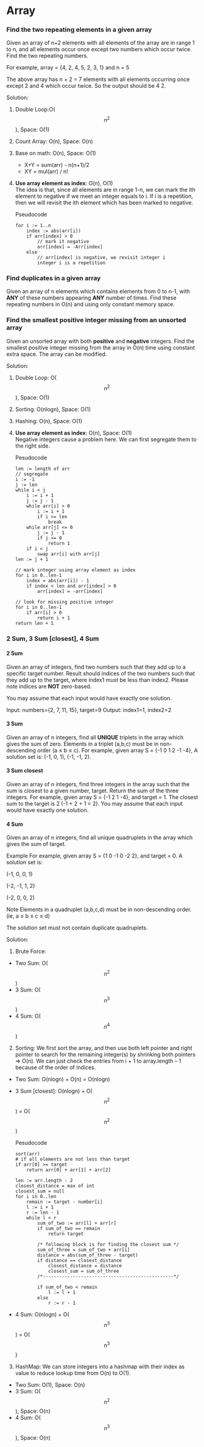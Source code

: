 # Array

### Find the two repeating elements in a given array
Given an array of n+2 elements with all elements of the array are in range 1 to n, and all elements occur once except two numbers which occur twice. Find the two repeating numbers.

For example, array = {4, 2, 4, 5, 2, 3, 1} and n = 5

The above array has n + 2 = 7 elements with all elements occurring once except 2 and 4 which occur twice. So the output should be 4 2.

Solution:  
1. Double Loop:O($$n^2$$), Space: O(1)
2. Count Array: O(n), Space: O(n)
3. Base on math: O(n), Space: O(1)  
    * X+Y = sum(arr) - n(n+1)/2  
    * XY = mul(arr) / n!  
4. **Use array element as index**: O(n), O(1)  
    The idea is that, since all elements are in range 1-n, we can mark the ith element to negative if we meet an integer equals to i. If i is a repetition, then we will revisit the ith element which has been marked to negative.

    Pseudocode
    ```
    for i := 1..n
        index := abs(arr[i])
        if arr[index] > 0
            // mark it negative
            arr[index] = -Arr[index]
        else
            // arr[index] is negative, we revisit integer i
            integer i is a repetition
    ```
    
### Find duplicates in a given array
Given an array of n elements which contains elements from 0 to n-1, with **ANY** of these numbers appearing **ANY** number of times. Find these repeating numbers in O(n) and using only constant memory space.

### Find the smallest positive integer missing from an unsorted array
Given an unsorted array with both **positive** and **negative** integers. Find the smallest positive integer missing from the array in O(n) time using constant extra space. The array can be modified.

Solution:
1. Double Loop: O($$n^2$$), Space: O(1)
2. Sorting: O(nlogn), Space: O(1)
3. Hashing: O(n), Space: O(1)
4. **Use array element as index**: O(n), Space: O(1)  
    Negative integers cause a problem here. We can first segregate them to the right side.

    Pesudocode  
    ```
    len := length of arr
    // segregate
    i := -1
    j := len
    while i < j
        i := i + 1
        j := j - 1
        while arr[i] > 0
            i := i + 1
            if i >= len
                break
        while arr[j] <= 0
            j := j - 1
            if j <= 0
                return 1
        if i < j
            swap arr[i] with arr[j]
    len := j + 1
    
    // mark integer using array element as index
    for i in 0..len-1
        index = abs(arr[i]) - 1
        if index < len and arr[index] > 0
            arr[index] = -arr[index]
            
    // look for missing positive integer
    for i in 0..len-1
        if arr[i] > 0
            return i + 1
    return len + 1
    ```

### 2 Sum, 3 Sum [closest], 4 Sum
#### 2 Sum
Given an array of integers, find two numbers such that they add up to a specific target number. Result should indices of the two numbers such that they add up to the target, where index1 must be less than index2. Please note indices are **NOT** zero-based.

You may assume that each input would have exactly one solution.

Input: numbers={2, 7, 11, 15}, target=9
Output: index1=1, index2=2

#### 3 Sum
Given an array of n integers, find all **UNIQUE** triplets in the array which gives the sum of zero. Elements in a triplet (a,b,c) must be in non-descending order (a ≤ b ≤ c). For example, given array S = {-1 0 1 2 -1 -4}, A solution set is: (-1, 0, 1), (-1, -1, 2).

#### 3 Sum closest
Given an array of n integers, find three integers in the array such that the sum is closest to a given number, target. Return the sum of the three integers.
For example, given array S = {-1 2 1 -4}, and target = 1. The closest sum to the target is 2 (-1 + 2 + 1 = 2). You may assume that each input would have exactly one solution.

#### 4 Sum
Given an array of n integers, find all unique quadruplets in the array which gives the sum of target.

Example
For example, given array S = {1 0 -1 0 -2 2}, and target = 0. A solution set is:

(-1, 0, 0, 1)

(-2, -1, 1, 2)

(-2, 0, 0, 2)

Note
Elements in a quadruplet (a,b,c,d) must be in non-descending order. (ie, a ≤ b ≤ c ≤ d)

The solution set must not contain duplicate quadruplets.

Solution:
1. Brute Force:
  * Two Sum: O($$n^2$$)
  * 3 Sum: O($$n^3$$)
  * 4 Sum: O($$n^4$$)
2. Sorting:
  We first sort the array, and then use both left pointer and right pointer to search for the remaining integer(s) by shrinking both pointers => O(n). We can just check the entries from i + 1 to array.length – 1 because of the order of indices.
  * Two Sum: O(nlogn) + O(n) = O(nlogn)
  * 3 Sum [closest]: O(nlogn) + O($$n^2$$) = O($$n^2$$)
  
    Pesudocode
    ```
    sort(arr)
    # if all elements are not less than target
    if arr[0] >= target
        return arr[0] + arr[1] + arr[2]
        
    len := arr.length - 2
    closest_distance = max of int
    closest_sum = null
    for i in 0..len
        remain := target - number[i]
        l := i + 1
        r := len - 1
        while l < r
            sum_of_two := arr[l] + arr[r]
            if sum_of_two == remain
                return target
            
            /* following block is for finding the closest sum */
            sum_of_three = sum_of_two + arr[i]
            distance = abs(sum_of_three - target)
            if distance == closest_distance
                closest_distance = distance
                closest_sum = sum_of_three
            /*------------------------------------------------*/
            
            if sum_of_two < remain
                l := l + 1
            else
                r := r - 1
    ```
    
  * 4 Sum: O(nlogn) + O($$n^3$$) = O($$n^3$$)
3. HashMap:
  We can store integers into a hashmap with their index as value to reduce lookup time from O(n) to O(1).
  * Two Sum: O(1), Space: O(n)
  * 3 Sum: O($$n^2$$), Space: O(n)
  * 4 Sum: O($$n^3$$), Space: O(n)



